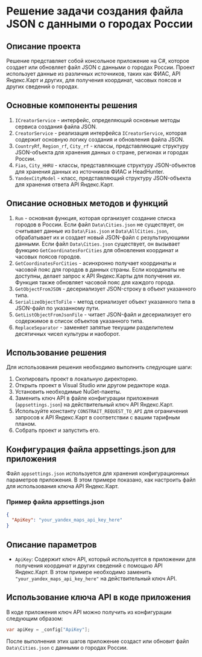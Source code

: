 # Решение задачи создания файла JSON с данными о городах России

## Описание проекта

Решение представляет собой консольное приложение на C#, которое создает или обновляет файл JSON с данными о городах России. Проект использует данные из различных источников, таких как ФИАС, API Яндекс.Карт и других, для получения координат, часовых поясов и других сведений о городах.

## Основные компоненты решения

1. `ICreatorService` - интерфейс, определяющий основные методы сервиса создания файла JSON.
2. `CreatorService` - реализация интерфейса `ICreatorService`, которая содержит основную логику создания и обновления файла JSON.
3. `CountryRf`, `Region_rf`, `City_rf` - классы, представляющие структуру JSON-объекта для хранения данных о стране, регионах и городах России.
4. `Fias`, `City_HHRU` - классы, представляющие структуру JSON-объектов для хранения данных из источников ФИАС и HeadHunter.
5. `YandexCityModel` - класс, представляющий структуру JSON-объекта для хранения ответа API Яндекс.Карт.

## Описание основных методов и функций

1. `Run` - основная функция, которая организует создание списка городов в России. Если файл `Data\Cities.json` не существует, он считывает данные из `Data\Fias.json` и `Data\AllCities.json`, обрабатывает их и создает новый JSON-файл с результирующими данными. Если файл `Data\Cities.json` существует, он вызывает функцию `GetCoordinatesForCities` для обновления координат и часовых поясов городов.
2. `GetCoordinatesForCities` - асинхронно получает координаты и часовой пояс для городов в данных страны. Если координаты не доступны, делает запрос к API Яндекс.Карты для получения их. Функция также обновляет часовой пояс для каждого города.
3. `GetObjectFromJSON` - десериализует JSON-строку в объект указанного типа.
4. `SerializeObjectToFile` - метод сериализует объект указанного типа в JSON-файл по указанному пути.
5. `GetListObjectFromJsonFile` - читает JSON-файл и десериализует его содержимое в список объектов указанного типа.
6. `ReplaceSeparator` - заменяет запятые текущим разделителем десятичных чисел культуры и наоборот.

## Использование решения

Для использования решения необходимо выполнить следующие шаги:

1. Скопировать проект в локальную директорию.
2. Открыть проект в Visual Studio или другом редакторе кода.
3. Установить необходимые NuGet-пакеты.
4. Заменить ключ API в файле конфигурации приложения (`appsettings.json`) на действительный ключ API Яндекс.Карт.
5. Используйте константу `CONSTRAIT_REQUEST_TO_API` для ограничения запросов к API Яндекс.Карт в соответствии с вашим тарифным планом.
6. Собрать проект и запустить его.

## Конфигурация файла appsettings.json для приложения

Файл `appsettings.json` используется для хранения конфигурационных параметров приложения. В этом примере показано, как настроить файл для использования ключа API Яндекс.Карт.

### Пример файла appsettings.json

```json
{
  "ApiKey": "your_yandex_maps_api_key_here"
}
```

## Описание параметров

- `ApiKey`: Содержит ключ API, который используется в приложении для получения координат и других сведений с помощью API Яндекс.Карт. В этом примере необходимо заменить `"your_yandex_maps_api_key_here"` на действительный ключ API.

## Использование ключа API в коде приложения

В коде приложения ключ API можно получить из конфигурации следующим образом:

```csharp
var apiKey = _config["ApiKey"];
```

После выполнения этих шагов приложение создаст или обновит файл `Data\Cities.json` с данными о городах России.
